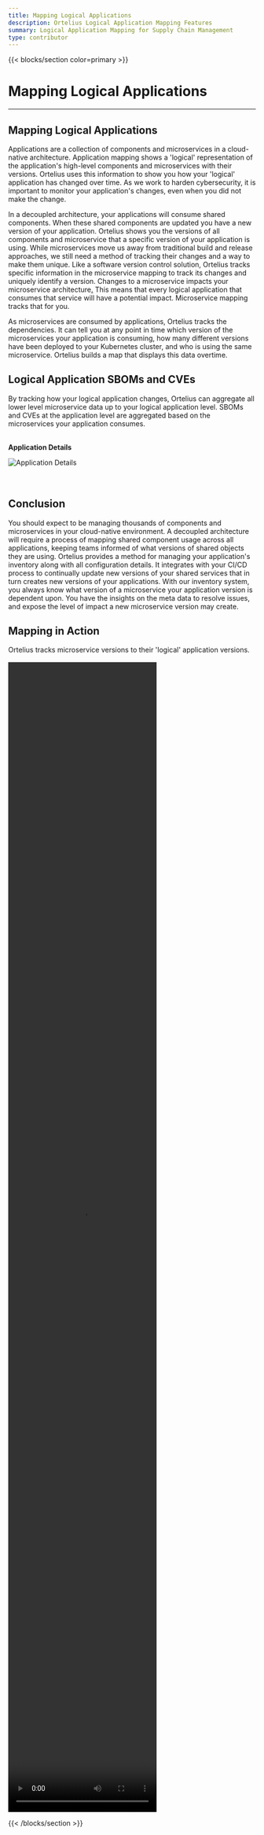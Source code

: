 ```yaml
---
title: Mapping Logical Applications
description: Ortelius Logical Application Mapping Features
summary: Logical Application Mapping for Supply Chain Management
type: contributor
---
```


{{< blocks/section color=primary >}}
<div class="col-12">
<h1 class="text-center">Mapping Logical Applications</h1>
<hr>

## Mapping Logical Applications

Applications are a collection of components and microservices in a cloud-native architecture. Application mapping shows a 'logical' representation of the application's high-level components and microservices with their versions. Ortelius uses this information to show you how your 'logical' application has changed over time. As we work to harden cybersecurity, it is important to monitor your application's changes, even when you did not make the change.

In a decoupled architecture, your applications will consume shared components. When these shared components are updated you have a new version of your application. Ortelius shows you the versions of all components and microservice that a specific version of your application is using.  While microservices move us away from traditional build and release approaches, we still need a method of tracking their changes and a way to make them unique. Like a software version control solution, Ortelius tracks specific information in the microservice mapping to track its changes and uniquely identify a version. Changes to a microservice impacts your microservice architecture<a href="https://www.deployhub.com/microservice-architecture/">.</a> This means that every logical application that consumes that service will have a potential impact. Microservice mapping tracks that for you.

As microservices are consumed by applications, Ortelius tracks the dependencies. It can tell you at any point in time which version of the microservices your application is consuming, how many different versions have been deployed to your Kubernetes cluster, and who is using the same microservice. Ortelius builds a map that displays this data overtime.

## Logical Application SBOMs and CVEs

By tracking how your logical application changes, Ortelius can aggregate all lower level microservice data up to your logical application level. SBOMs and CVEs at the application level are aggregated based on the microservices your application consumes.
<br>
<br>

<div class="col-center">
<p class="text-center"><strong>Application Details</strong></p>
<img src="/images/applicationdetails.png" alt="Application Details" />
</div>

<br>
<br>

## Conclusion

You should expect to be managing thousands of components and microservices in your cloud-native environment. A decoupled architecture will require a process of mapping shared component  usage across all applications, keeping teams informed of what versions of shared objects they are using. Ortelius provides a method for managing your application's inventory along with all configuration details. It integrates with your CI/CD process to continually update new versions of your shared services that in turn creates new versions of your applications. With our inventory system, you always know what version of a microservice your application version is dependent upon. You have the insights on the meta data to resolve issues, and expose the level of impact a new microservice version may create.

## Mapping in Action

Ortelius tracks microservice versions to their 'logical' application versions.
<br>
<br>
<video autoplay="autoplay" loop="loop" controls="controls" width="60%" height="60%"><source src="/images/mapview.mp4" type="video/mp4" />
</div>

{{< /blocks/section >}}
